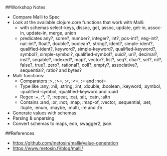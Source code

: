 ##Workshop Notes

- Compare Malli to Spec
- Look at the available clojure.core functions that work with Malli:  
  - with schemas select-keys, dissoc, get, assoc, update,
 get-in, assoc-in, update-in, merge, union
  - predicates any?, some?, number?, integer?, int?, pos-int?, neg-int?, nat-int?, float?, double?, boolean?, string?, ident?, simple-ident?, qualified-ident?, keyword?, simple-keyword?, qualified-keyword?, symbol?, simple-symbol?, qualified-symbol?, uuid?, uri?, decimal?, inst?, seqable?, indexed?, map?, vector?, list?, seq?, char?, set?, nil?, false?, true?, zero?, rational?, coll?, empty?, associative?, sequential?, ratio? and bytes?
- Malli functions:
  - Comparators :>, :>=, :<, :<=, := and :not=
  - Type like :any, :nil, :string, :int, :double, :boolean, :keyword, :symbol, :qualified-symbol, :qualified-keyword and :uuid
  - Regex :+, :*, :?, :repeat, :cat, :alt, :catn, :altn
  - Contains :and, :or, :not, :map, :map-of, :vector, :sequential, :set, :tuple, :enum, :maybe, :multi, :re and :fn
- Generate values with schemas
- Parsing & unparsing
- Convert schemas to maps, edn, swagger2, json

##References
- https://github.com/metosin/malli#value-generation
- https://www.metosin.fi/blog/malli/